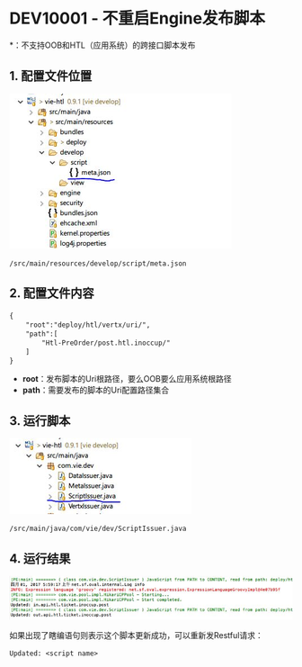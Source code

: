 # DEV10001 - 不重启Engine发布脚本

\*：不支持OOB和HTL（应用系统）的跨接口脚本发布

## 1. 配置文件位置

![](/_images/impl/develop/dev-10001-01.JPG)

```
/src/main/resources/develop/script/meta.json
```

## 2. 配置文件内容

```
{
    "root":"deploy/htl/vertx/uri/",
    "path":[
        "Htl-PreOrder/post.htl.inoccup/"
    ]
}
```

* **root**：发布脚本的Uri根路径，要么OOB要么应用系统根路径
* **path**：需要发布的脚本的Uri配置路径集合

## 3. 运行脚本

![](/_images/impl/develop/dev-10001-02.JPG)

```
/src/main/java/com/vie/dev/ScriptIssuer.java
```

## 4. 运行结果

![](/_images/impl/develop/dev-10001-03.JPG)

如果出现了瞎编语句则表示这个脚本更新成功，可以重新发Restful请求：

```
Updated: <script name>
```



